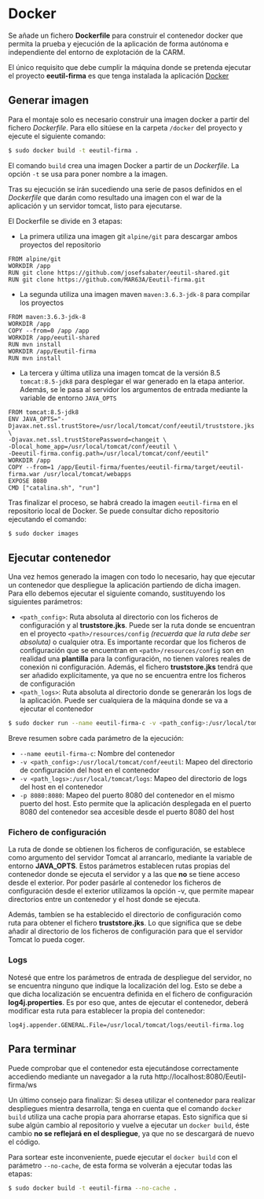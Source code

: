 ﻿ # Docker

Se añade un fichero **Dockerfile** para construir el contenedor docker que permita la prueba y ejecución de la aplicación de forma autónoma e independiente del entorno de explotación de la CARM.

El único requisito que debe cumplir la máquina donde se pretenda ejecutar el proyecto **eeutil-firma** es que tenga instalada la aplicación [Docker](https://www.docker.com/)

## Generar imagen

Para el montaje solo es necesario construir una imagen docker a partir del fichero *Dockerfile*. Para ello sitúese en la carpeta ``/docker`` del proyecto y ejecute el siguiente comando:

```sh
$ sudo docker build -t eeutil-firma .
```

El comando ``build`` crea una imagen Docker a partir de un *Dockerfile*. La opción ``-t`` se usa para poner nombre a la imagen. 

Tras su ejecución se irán sucediendo una serie de pasos definidos en el *Dockerfile* que darán como resultado una imagen con el war de la aplicación y un servidor tomcat, listo para ejecutarse.

El Dockerfile se divide en 3 etapas:

* La primera utiliza una imagen git ``alpine/git`` para descargar ambos proyectos del repositorio
```docker 
FROM alpine/git
WORKDIR /app
RUN git clone https://github.com/josefsabater/eeutil-shared.git
RUN git clone https://github.com/MAR63A/Eeutil-firma.git
```

* La segunda utiliza una imagen maven ``maven:3.6.3-jdk-8`` para compilar los proyectos
```docker 
FROM maven:3.6.3-jdk-8
WORKDIR /app
COPY --from=0 /app /app
WORKDIR /app/eeutil-shared
RUN mvn install
WORKDIR /app/Eeutil-firma
RUN mvn install
```

* La tercera y última utiliza una imagen tomcat de la versión 8.5 ``tomcat:8.5-jdk8`` para desplegar el war generado en la etapa anterior. Además, se le pasa al servidor los argumentos de entrada mediante la variable de entorno ``JAVA_OPTS``
```docker
FROM tomcat:8.5-jdk8
ENV JAVA_OPTS="-Djavax.net.ssl.trustStore=/usr/local/tomcat/conf/eeutil/truststore.jks \
-Djavax.net.ssl.trustStorePassword=changeit \
-Dlocal_home_app=/usr/local/tomcat/conf/eeutil \
-Deeutil-firma.config.path=/usr/local/tomcat/conf/eeutil"
WORKDIR /app
COPY --from=1 /app/Eeutil-firma/fuentes/eeutil-firma/target/eeutil-firma.war /usr/local/tomcat/webapps
EXPOSE 8080
CMD ["catalina.sh", "run"]
```

Tras finalizar el proceso, se habrá creado la imagen ``eeutil-firma`` en el repositorio local de Docker. Se puede consultar dicho repositorio ejecutando el comando:

```sh
$ sudo docker images
```

## Ejecutar contenedor

Una vez hemos generado la imagen con todo lo necesario, hay que ejecutar un contenedor que despliegue la aplicación partiendo de dicha imagen. Para ello debemos ejecutar el siguiente comando, sustituyendo los siguientes parámetros:

* ``<path_config>``: Ruta absoluta al directorio con los ficheros de configuración y al **truststore.jks**. Puede ser la ruta donde se encuentran en el proyecto ``<path>/resources/config`` *(recuerda que la ruta debe ser absoluta)* o cualquier otra. Es importante recordar que los ficheros de configuración que se encuentran en ``<path>/resources/config`` son en realidad una **plantilla** para la configuración, no tienen valores reales de conexión ni configuración. Además, el fichero **truststore.jks** tendrá que ser añadido explícitamente, ya que no se encuentra entre los ficheros de configuración
* ``<path_logs>``: Ruta absoluta al directorio donde se generarán los logs de la aplicación. Puede ser cualquiera de la máquina donde se va a ejecutar el contenedor

```sh
$ sudo docker run --name eeutil-firma-c -v <path_config>:/usr/local/tomcat/conf/eeutil -v <path_logs>:/usr/local/tomcat/logs -p 8080:8080 eeutil-firma
```

Breve resumen sobre cada parámetro de la ejecución:
* ``--name eeutil-firma-c``: Nombre del contenedor 
* ``-v <path_config>:/usr/local/tomcat/conf/eeutil``: Mapeo del directorio de configuración del host en el contenedor
* ``-v <path_logs>:/usr/local/tomcat/logs``: Mapeo del directorio de logs del host en el contenedor
* ``-p 8080:8080``: Mapeo del puerto 8080 del contenedor en el mismo puerto del host. Esto permite que la aplicación desplegada en el puerto 8080 del contenedor sea accesible desde el puerto 8080 del host

### Fichero de configuración
La ruta de donde se obtienen los ficheros de configuración, se establece como argumento del servidor Tomcat al arrancarlo, mediante la variable de entorno **JAVA_OPTS**. Estos parámetros establecen rutas propias del contenedor donde se ejecuta el servidor y a las que **no** se tiene acceso desde el exterior. Por poder pasárle al contenedor los ficheros de configuración desde el exterior utilizamos la opción -v, que permite mapear directorios entre un contenedor y el host donde se ejecuta.

Además, tambíen se ha establecido el directorio de configuración como ruta para obtener el fichero **truststore.jks**. Lo que significa que se debe añadir al directorio de los ficheros de configuración para que el servidor Tomcat lo pueda coger. 

### Logs
Notesé que entre los parámetros de entrada de despliegue del servidor, no se encuentra ninguno que indique la localización del log. Esto se debe a que dicha localización se encuentra definida en el fichero de configuración **log4j.properties**. Es por eso que, antes de ejecutar el contenedor, deberá modificar esta ruta para establecer la propia del contenedor:

```
log4j.appender.GENERAL.File=/usr/local/tomcat/logs/eeutil-firma.log
```

## Para terminar

Puede comprobar que el contenedor esta ejecutándose correctamente accediendo mediante un navegador a la ruta http://localhost:8080/Eeutil-firma/ws

Un último consejo para finalizar: Si desea utilizar el contenedor para realizar despliegues mientra desarrolla, tenga en cuenta que el comando ``docker build`` utiliza una cache propia para ahorrarse etapas. Esto significa que si sube algún cambio al repositorio y vuelve a ejecutar un ``docker build``, éste cambio **no se reflejará en el despliegue**, ya que no se descargará de nuevo el código. 

Para sortear este inconveniente, puede ejecutar el ``docker build`` con el parámetro ``--no-cache``, de esta forma se volverán a ejecutar todas las etapas:

```sh
$ sudo docker build -t eeutil-firma --no-cache .
